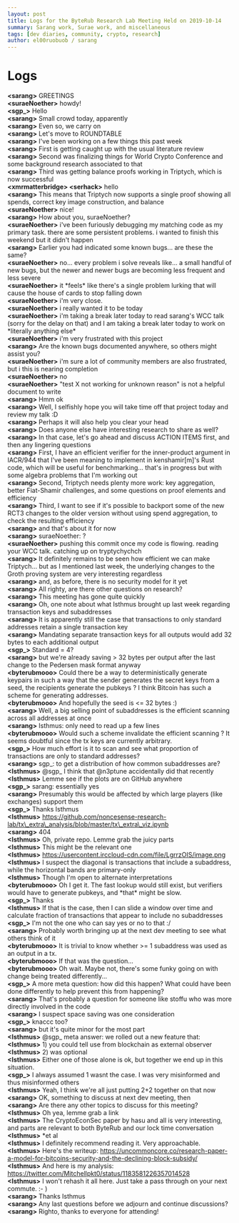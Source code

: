 ```yaml
---
layout: post
title: Logs for the ByteRub Research Lab Meeting Held on 2019-10-14
summary: Sarang work, Surae work, and miscellaneous
tags: [dev diaries, community, crypto, research]
author: el00ruobuob / sarang
---
```


# Logs  

**\<sarang>** GREETINGS  
**\<suraeNoether>** howdy!  
**\<sgp\_>** Hello  
**\<sarang>** Small crowd today, apparently  
**\<sarang>** Even so, we carry on  
**\<sarang>** Let's move to ROUNDTABLE  
**\<sarang>** I've been working on a few things this past week  
**\<sarang>** First is getting caught up with the usual literature review  
**\<sarang>** Second was finalizing things for World Crypto Conference and some background research associated to that  
**\<sarang>** Third was getting balance proofs working in Triptych, which is now successful  
**\<xmrmatterbridge> \<serhack>** hello  
**\<sarang>** This means that Triptych now supports a single proof showing all spends, correct key image construction, and balance  
**\<suraeNoether>** nice!  
**\<sarang>** How about you, suraeNoether?  
**\<suraeNoether>** i've been furiously debugging my matching code as my primary task. there are some persistent problems. i wanted to finish this weekend but it didn't happen  
**\<sarang>** Earlier you had indicated some known bugs... are these the same?  
**\<suraeNoether>** no... every problem i solve reveals like... a small handful of new bugs, but the newer and newer bugs are becoming less frequent and less severe  
**\<suraeNoether>** it \*feels\* like there's a single problem lurking that will cause the house of cards to stop falling down  
**\<suraeNoether>** i'm very close.  
**\<suraeNoether>** i really wanted it to be today  
**\<suraeNoether>** i'm taking a break later today to read sarang's WCC talk (sorry for the delay on that) and I am taking a break later today to work on \*literally anything else\*  
**\<suraeNoether>** i'm very frustrated with this project  
**\<sarang>** Are the known bugs documented anywhere, so others might assist you?  
**\<suraeNoether>** i'm sure a lot of community members are also frustrated, but i this is nearing completion  
**\<suraeNoether>** no  
**\<suraeNoether>** "test X not working for unknown reason" is not a helpful document to write  
**\<sarang>** Hmm ok  
**\<sarang>** Well, I selfishly hope you will take time off that project today and review my talk :D  
**\<sarang>** Perhaps it will also help you clear your head  
**\<sarang>** Does anyone else have interesting research to share as well?  
**\<sarang>** In that case, let's go ahead and discuss ACTION ITEMS first, and then any lingering questions  
**\<sarang>** First, I have an efficient verifier for the inner-product argument in IACR/944 that I've been meaning to implement in kenshamir[m]'s Rust code, which will be useful for benchmarking... that's in progress but with some algebra problems that I'm working out  
**\<sarang>** Second, Triptych needs plenty more work: key aggregation, better Fiat-Shamir challenges, and some questions on proof elements and efficiency  
**\<sarang>** Third, I want to see if it's possible to backport some of the new RCT3 changes to the older version without using spend aggregation, to check the resulting efficiency  
**\<sarang>** and that's about it for now  
**\<sarang>** suraeNoether: ?  
**\<suraeNoether>** pushing this commit once my code is flowing. reading your WCC talk. catching up on tryptychychch  
**\<sarang>** It definitely remains to be seen how efficient we can make Triptych... but as I mentioned last week, the underlying changes to the Groth proving system are very interesting regardless  
**\<sarang>** and, as before, there is no security model for it yet  
**\<sarang>** All righty, are there other questions on research?  
**\<sarang>** This meeting has gone quite quickly  
**\<sarang>** Oh, one note about what Isthmus brought up last week regarding transaction keys and subaddresses  
**\<sarang>** It is apparently still the case that transactions to only standard addresses retain a single transaction key  
**\<sarang>** Mandating separate transaction keys for all outputs would add 32 bytes to each additional output  
**\<sgp\_>** Standard = 4?  
**\<sarang>** but we're already saving > 32 bytes per output after the last change to the Pedersen mask format anyway  
**\<byterubmooo>** Could there be a way to deterministically generate keypairs in such a way that the sender generates the secret keys from a seed, the recipients generate the pubkeys ? I think Bitcoin has such a scheme for generating addresses.  
**\<byterubmooo>** And hopefully the seed is \<= 32 bytes :)  
**\<sarang>** Well, a big selling point of subaddresses is the efficient scanning across all addresses at once  
**\<sarang>** Isthmus: only need to read up a few lines  
**\<byterubmooo>** Would such a scheme invalidate the efficient scanning ? It seems doubtful since the tx keys are currently arbitrary.  
**\<sgp\_>** How much effort is it to scan and see what proportion of transactions are only to standard addresses?  
**\<sarang>** sgp\_: to get a distribution of how common subaddresses are?  
**\<Isthmus>** @sgp\_ I think that @n3ptune accidentally did that recently  
**\<Isthmus>** Lemme see if the plots are on GitHub anywhere  
**\<sgp\_>** sarang: essentially yes  
**\<sarang>** Presumably this would be affected by which large players (like exchanges) support them  
**\<sgp\_>** Thanks Isthmus  
**\<Isthmus>** https://github.com/noncesense-research-lab/tx\_extra\_analysis/blob/master/tx\_extra\_viz.ipynb  
**\<sarang>** 404  
**\<Isthmus>** Oh, private repo. Lemme grab the juicy parts  
**\<Isthmus>** This might be the relevant one  
**\<Isthmus>** https://usercontent.irccloud-cdn.com/file/LgrrzOIS/image.png  
**\<Isthmus>** I suspect the diagonal is transactions that include a subaddress, while the horizontal bands are primary-only  
**\<Isthmus>** Though I'm open to alternate interpretations  
**\<byterubmooo>** Oh I get it. The fast lookup would still exist, but verifiers would have to generate pubkeys, and \*that\* might be slow.  
**\<sgp\_>** Thanks  
**\<Isthmus>** If that is the case, then I can slide a window over time and calculate fraction of transactions that appear to include no subaddresses  
**\<sgp\_>** I'm not the one who can say yes or no to that :/  
**\<sarang>** Probably worth bringing up at the next dev meeting to see what others think of it  
**\<byterubmooo>** It is trivial to know whether >= 1 subaddress was used as an output in a tx.  
**\<byterubmooo>** If that was the question...  
**\<byterubmooo>** Oh wait. Maybe not, there's some funky going on with change being treated differently...  
**\<sgp\_>** A more meta question: how did this happen? What could have been done differently to help prevent this from happening?  
**\<sarang>** That's probably a question for someone like stoffu who was more directly involved in the code  
**\<sarang>** I suspect space saving was one consideration  
**\<sgp\_>** knaccc too?  
**\<sarang>** but it's quite minor for the most part  
**\<Isthmus>** @sgp\_ meta answer: we rolled out a new feature that:  
**\<Isthmus>** 1) you could tell use from blockchain as external observer  
**\<Isthmus>** 2) was optional  
**\<Isthmus>** Either one of those alone is ok, but together we end up in this situation.  
**\<sgp\_>** I always assumed 1 wasnt the case. I was very misinformed and thus misinformed others  
**\<Isthmus>** Yeah, I think we're all just putting 2+2 together on that now  
**\<sarang>** OK, something to discuss at next dev meeting, then  
**\<sarang>** Are there any other topics to discuss for this meeting?  
**\<Isthmus>** Oh yea, lemme grab a link  
**\<Isthmus>** The CryptoEconSec paper by hasu and all is very interesting, and parts are relevant to both ByteRub and our lock time conversation  
**\<Isthmus>** \*et al  
**\<Isthmus>** I definitely recommend reading it. Very approachable.  
**\<Isthmus>** Here's the writeup: https://uncommoncore.co/research-paper-a-model-for-bitcoins-security-and-the-declining-block-subsidy/  
**\<Isthmus>** And here is my analysis: https://twitter.com/Mitchellpkt0/status/1183581226357014528  
**\<Isthmus>** I won't rehash it all here. Just take a pass through on your next commute. :- )  
**\<sarang>** Thanks Isthmus   
**\<sarang>** Any last questions before we adjourn and continue discussions?  
**\<sarang>** Righto, thanks to everyone for attending!  
